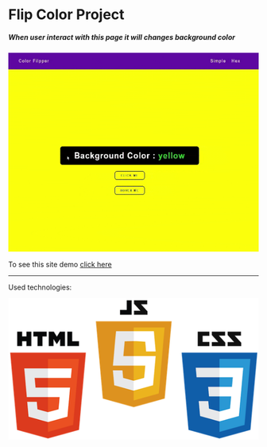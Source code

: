 

# Flip Color Project
##### When user interact with this page it will changes background color

<img src="./images/Gif.gif" width="600" height="400" />

To see this site demo
[click here](https://filp-color.netlify.app/)

*****************************************************************
Used technologies: 

![alt text](./images/Techs.png "Used Technologies: HTML CSS JAVASCRIPT")

